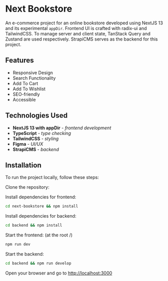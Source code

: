 # Next Bookstore

An e-commerce project for an online bookstore developed using NextJS 13 and its experimental `appDir`. Frontend UI is crafted with radix-ui and TailwindCSS. To manage server and client state, TanStack Query and Zustand are used respectively. StrapiCMS serves as the backend for this project.



## Features 

- Responsive Design
- Search Functionality
- Add To Cart
- Add To Wishlist
- SEO-friendly
- Accessible


## Technologies Used 

- **NextJS 13 with appDir** - _frontend development_
- **TypeScript** - _type checking_
- **TailwindCSS** - _styling_
- **Figma** - _UI/UX_
- **StrapiCMS** - _backend_

## Installation 

To run the project locally, follow these steps:

Clone the repository:


Install dependencies for frontend:

```bash
cd next-bookstore && npm install
```

Install dependencies for backend:

```bash
cd backend && npm install
```

Start the frontend: (at the root /)

```bash
npm run dev
```

Start the backend:

```bash
cd backend && npm run develop
```

Open your browser and go to <http://localhost:3000>

